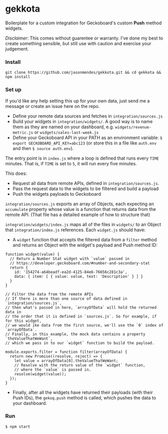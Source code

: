 # gekkota

Boilerplate for a custom integration for Geckoboard's custom **Push** method widgets. 

*Disclaimer*: This comes without guarentee or warranty. I've done my best to create something sensible, but still use with caution and exercise your judgement.

### Install

```
git clone https://github.com/jasonmendes/gekkota.git && cd gekkota && npm install
```

### Set up

If you'd like any help setting this up for your own data, just send me a message or create an issue here on the repo.

* Define your remote data sources and fetches in `integration/sources.js`
* Build your widgets in `integration/widgets/`. A good way is to name them as they are named on your dashboard, e.g. `widgets/revenue-metric.js` or `widgets/sales-last-week.js`
* Define your Geckoboard API in your PATH as an environment variable: `$ export GECKOBOARD_API_KEY=abc123` (or store this in a file like `auth.env` and then `$ source auth.env`).

The entry point is in `index.js` where a loop is defined that runs every `TIME` minutes. That is, if `TIME` is set to `5`, it will run every five minutes. 

This does:

* Request all data from remote APIs, defined in `integration/sources.js`. 
* Pass the request data to the widgets to be filtered and build a payload
* Push the widgets payloads to Geckoboard

`integration/sources.js` exports an array of Objects, each expecting an `accumulate` property whose value is a function that returns data from the remote API. (That file has a detailed example of how to structure that)

`integration/widgets/index.js` maps all of the files in `widgets/` to an Object that `integration/index.js` references. Each `widget.js` should have:

* A `widget` function that accepts the filtered data from a `filter` method and returns an Object with the widget's payload and Push method ID:

```
function widget(value) {
  // Return a Number Stat widget with `value` passed in
  // https://developer.geckoboard.com/#number-and-secondary-stat 
  return {
    id: '154274-a64beadf-ea2d-4125-84e6-76656c281c3a',
    data: { item: [ { value: value, text: 'Description' } ] }
  }
}

// Filter the data from the remote APIs
// If there is more than one source of data defined in `integration/sources.js`, 
// then what's passed in here, `arrayOfData` will hold the returned data in
// the order that it is defined in `sources.js`. So for example, if for this widget,
// we would ike data from the first source, we'll use the `0` index of `arrayOfData`.
// Finally, in this example, the mock data contains a property `theValueThatWeWant`,
// which we pass in to our `widget` function to build the payload.

module.exports.filter = function filter(arrayOfData) {
  return new Promise((resolve, reject) => {
    let value = arrayOfData[0].theValueThatWeWant;
    // Resolve with the return value of the `widget` function,
    // where the `value` is passed in.
    resolve(widget(value));
  });
}
```

* Finally, after all the widgets have returned their payloads (with their Push IDs), the `gekoq.push` method is called, which pushes the data to your dashboard. 

### Run

```
$ npm start
```

